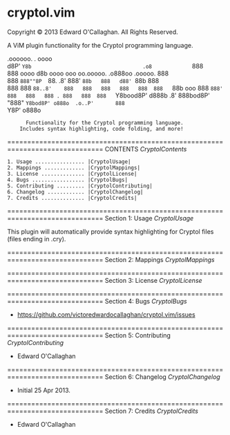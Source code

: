 cryptol.vim
===========

Copyright © 2013 Edward O'Callaghan. All Rights Reserved.

A ViM plugin functionality for the Cryptol programming language.


  .oooooo.                                       .             oooo  
 d8P'  `Y8b                                    .o8             `888  
888          oooo d8b oooo    ooo oo.ooooo.  .o888oo  .ooooo.   888  
888          `888""8P  `88.  .8'   888' `88b   888   d88' `88b  888  
888           888       `88..8'    888   888   888   888   888  888  
`88b    ooo   888        `888'     888   888   888 . 888   888  888  
 `Y8bood8P'  d888b        .8'      888bod8P'   "888" `Y8bod8P' o888o 
                      .o..P'       888                               
                      `Y8P'       o888o                              

          Functionality for the Cryptol programming language.
        Includes syntax highlighting, code folding, and more!

==============================================================================
CONTENTS                                                      *CryptolContents*

    1. Usage ................ |CryptolUsage|
    2. Mappings ............. |CryptolMappings|
    3. License .............. |CryptolLicense|
    4. Bugs ................. |CryptolBugs|
    5. Contributing ......... |CryptolContributing|
    6. Changelog ............ |CryptolChangelog|
    7. Credits .............. |CryptolCredits|

==============================================================================
Section 1: Usage                                                 *CryptolUsage*

This plugin will automatically provide syntax highlighting for Cryptol files
(files ending in .cry).

==============================================================================
Section 2: Mappings                                           *CryptolMappings*

==============================================================================
Section 3: License                                             *CryptolLicense*

==============================================================================
Section 4: Bugs                                                   *CryptolBugs*

 * https://github.com/victoredwardocallaghan/cryptol.vim/issues

==============================================================================
Section 5: Contributing                                   *CryptolContributing*

 * Edward O'Callaghan

==============================================================================
Section 6: Changelog                                         *CryptolChangelog*

 * Initial 25 Apr 2013.

==============================================================================
Section 7: Credits                                             *CryptolCredits*

 * Edward O'Callaghan

